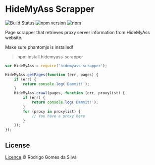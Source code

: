 # HideMyAss Scrapper

[![Build Status](https://travis-ci.org/rodrigogs/hidemyass-scrapper.svg?branch=master)](https://travis-ci.org/rodrigogs/hidemyass-scrapper)
[![npm version](https://badge.fury.io/js/hidemyass-scrapper.svg)](https://badge.fury.io/js/hidemyass-scrapper)
[![npm](https://img.shields.io/npm/dt/hidemyass-scrapper.svg)](https://www.npmjs.com/package/hidemyass-scrapper)

Page scrapper that retrieves proxy server information from HideMyAss website.

Make sure phantomjs is installed!

> npm install hidemyass-scrapper

```javascript
var HideMyAss = require('hidemyass-scrapper');

HideMyAss.getPages(function (err, pages) {
    if (err) {
        return console.log('Dammit!');
    }
    HideMyAss.crawl(pages, function (err, proxylist) {
        if (err) {
            return console.log('Dammit!');
        }
        for (proxy in proxylist) {
            // You have a proxy here
        }
    });
});
```

## License

[Licence](https://github.com/rodrigogs/hidemyass-scrapper/blob/master/LICENSE) © Rodrigo Gomes da Silva
